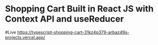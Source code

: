 # Shopping Cart Built in React JS with Context API and useReducer

#Live 
<a>https://typescript-shopping-cart-31kz4p379-arbaz49s-projects.vercel.app/</a>
